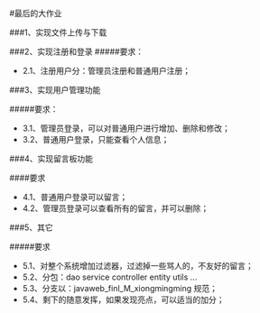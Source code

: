 #最后的大作业


###1、实现文件上传与下载

###2、实现注册和登录
 #####要求：
 - 2.1、注册用户分：管理员注册和普通用户注册；


###3、实现用户管理功能
 
 #####要求：
 - 3.1、管理员登录，可以对普通用户进行增加、删除和修改；
 - 3.2、普通用户登录，只能查看个人信息；

 
###4、实现留言板功能
  
  ####要求
  - 4.1、普通用户登录可以留言；
  - 4.2、管理员登录可以查看所有的留言，并可以删除；
  
###5、其它
  
  #####要求
  - 5.1、对整个系统增加过滤器，过滤掉一些骂人的，不友好的留言；
  - 5.2、分包：dao service controller entity utils ...
  - 5.3、分支以：javaweb_finl_M_xiongmingming 规范；
  - 5.4、剩下的随意发挥，如果发现亮点，可以适当的加分；
 
